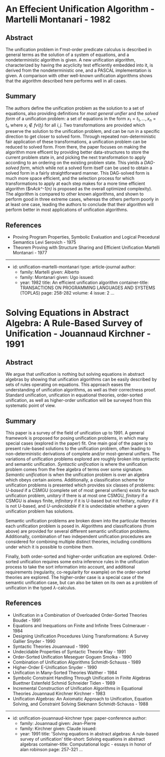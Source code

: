 An Effecient Unification Algorithm - Martelli Montanari - 1982
==============================================================

Abstract
--------

The unification problem in f'mst-order predicate calculus is described in
general terms as the solution of a system of equations, and a nondeterministic
algorithm is given. A new unification algorithm, characterized by having the
acyclicity test efficiently embedded into it, is derived from the
nondeterministic one, and a PASCAL implementation is given. A comparison with
other well-known unification algorithms shows that the algorithm described here
performs well in all cases.

Summary
-------

The authors define the unification problem as the solution to a set of
equations, also providing definitions for *most general unifier* and the *solved
form* of a unification problem: a set of equations in the form ${x_1 = t_1, ...,
x_n = t_n}$ where $x_i \notin fv(t_j)$ for all $i,j$. Two transformations are
provided which preserve the solution to the unification problem, and can be run
in a specific direction to get closer to solved form. Through repeated
non-deterministic fair application of these transformations, a unification
problem can be reduced to solved form. From there, the paper focuses on making
the algorithm more efficent by providing better data-structures to store the
current problem state in, and picking the next transformation to apply according
to an ordering on the existing problem state. This yields a *DAG-solved form*,
which while not a solved form itself can be used to obtain a solved form in a
fairly straightforward manner. This DAG-solved form is much more space
efficient, and the selection process for which transformations to apply at each
step makes for a more time efficient algorithm ($n*Ack^-1(n)* is proposed as the
overall optimized complexity). The algorithm is compared to other known
algorithms, and shown to perform good in three extreme cases, whereas the others
perform poorly in at least one case, leading the authors to conclude that their
algorithm will perform better in most applications of unification algorithms.

References
----------

-   Proving Program Properties, Symbolic Evaluation and Logical Precedural Semantics
    Levi Serovich - 1975
-   Theorem Proving with Structure Sharing and Efficient Unification
    Martelli Montanari - 1977
    
---
-   id: unification-martelli-montanari
    type: article-journal
    author:
    -   family: Martelli
        given: Alberto
    -   family: Montanari
        given: Ugo
    issued:
    -   year: 1982
    title: An efficient unification algorithm
    container-title: TRANSACTIONS ON PROGRAMMING LANGUAGES AND SYSTEMS (TOPLAS)
    page: 258-282
    volume: 4
    issue: 2
...

Solving Equations in Abstract Algebra: A Rule-Based Survey of Unification - Jouannaud Kirchner - 1991
=====================================================================================================

Abstract
--------

We argue that unification is nothing but solving equations in abstract algebras
by showing that unification algorithms can be easily described by sets of rules
operating on equations. This approach eases the understanding of unification
algorithms, as well as their correctness proof. Standard unification,
unification in equational theories, order-sorted unification, as well as
higher-order unification will be surveyed from this systematic point of view.

Summary
-------

This paper is a survey of the field of unification up to 1991. A general
framework is proposed for posing unification problems, in which many special
cases (explored in the paper) fit. One main goal of the paper is to present
rule-based solutions to the unification problem, often leading to
non-deterministic derivations of complete and/or most-general unifiers. The
variations of unification problems explored are roughly broken into syntactic
and semantic unification. *Syntactic unification* is where the unification
problem comes from the free algebra of terms over some signature. *Semantic
unification* is when the unification problem is over an algebra which obeys
certain axioms. Additionally, a classification scheme for unification problems
is presented which provides six classes of problems: *U-based* if a CSMGU
(complete set of most general unifiers) exists for each unification problem,
*unitary* if there is at most one CSMGU, *finitary* if a CSMGU is always finite,
*infinitary* if it is U-based but not finitary, *nullary* if it is not U-based,
and *U-undecidable* if it is undecidable whether a given unification problem has
solutions.

Semantic unification problems are broken down into the particular theories each
unification problem is posed in. Algorithms and classifications (from above) are
provided for several different semantic unification problems. Additionally,
combination of two independent unification procedures are considered for
combining multiple distinct theories, including conditions under which it is
possible to combine them.

Finally, both order-sorted and higher-order unification are explored.
Order-sorted unification requires some extra inference rules in the unification
process to take the sort information into account, and additional requirements
(regularity, co-regularity for example) on the order-sorted theories are
explored. The higher-order case is a special case of the semantic unification
case, but can also be taken on its own as a problem of unification in the typed
$\lambda$-calculus.

References
----------

-   Unification in a Combination of Overloaded Order-Sorted Theories
    Boudet - 1991
-   Equations and Inequations on Finite and Infinite Trees
    Colmerauer - 1984
-   Designing Unification Procedures Using Transformations: A Survey
    Gallier Snyder - 1990
-   Syntactic Theories
    Jouannaud - 1990
-   Undecidable Properties of Syntactic Theorie
    Klay - 1991
-   Order-Sorted Unification
    Meseguer Goguen Smolka - 1990
-   Combination of Unification Algorithms
    Schmidt-Schauss - 1989
-   Higher-Order E-Unification
    Snyder - 1990
-   Unification in Many-Sorted Theories
    Walther - 1984
-   Symbolic Constraint Handling Through Unification in Finite Algebras
    Buettner Estenfeld Schmid Schneider Tiden - 1989
-   Incremental Construction of Unification Algorithms in Equational Theories
    Jouannaud Kirchner Kirchner - 1983
-   Unification Algebras: An Axiomatic Approach to Unification, Equation Solving, and Constraint Solving
    Siekmann Schmidt-Schauss - 1988

---
-   id: unification-jouannaud-kirchner
    type: paper-conference
    author:
    -   family: Jouannaud
        given: Jean-Pierre
    -   family: Kirchner
        given: Claude
    issued:
    -   year: 1991
    title: 'Solving equations in abstract algebras: A rule-based survey of unification'
    title-short: Solving equations in abstract algebras
    container-title: Computational logic - essays in honor of alan robinson
    page: 257-321
...
